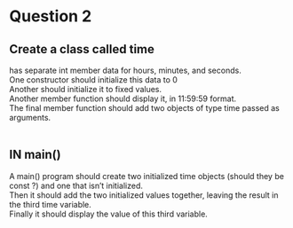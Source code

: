 # Question 2
## Create a class called time
has separate int member data for hours, minutes, and seconds.<br>
One constructor should initialize this data to 0 <br>
Another should initialize it to fixed values. <br>
Another member function should display it, in 11:59:59 format. <br>
The final member function should add two objects of type time passed as arguments. <br><br>

## IN main() 

A main() program should create two initialized time objects (should they be const ?) and one that isn’t initialized.<br>
Then it should add the two initialized values together, leaving the
result in the third time variable.<br>
Finally it should display the value of this third variable.<br>
